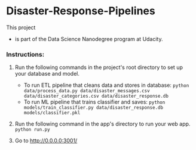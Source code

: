 # Disaster-Response-Pipelines

This project

- is part of the Data Science Nanodegree program at Udacity.

### Instructions:
1. Run the following commands in the project's root directory to set up your database and model.

    - To run ETL pipeline that cleans data and stores in database:
`python data/process_data.py data/disaster_messages.csv data/disaster_categories.csv data/disaster_response.db`
    - To run ML pipeline that trains classifier and saves:
`python models/train_classifier.py data/disaster_response.db models/classifier.pkl`

2. Run the following command in the app's directory to run your web app.
`python run.py`

3. Go to http://0.0.0.0:3001/
